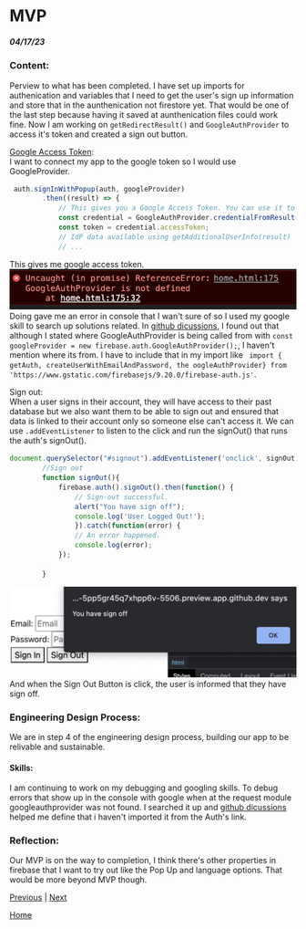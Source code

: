 # MVP 
##### 04/17/23
<!-- Content: write about…
How you have been learning your tool
How you finished your MVP
Evidence: code snippets, screenshots, etc
 -->
### Content:
Perview to what has been completed. I have set up imports for authenication and variables that I need to get the user's sign up information and store that in the aunthenication not firestore yet. That would be one of the last step because having it saved at aunthenication files could work fine. Now I am working on `getRedirectResult()` and `GoogleAuthProvider` to access it's token and created a sign out button. 

[Google Access Token](https://firebase.google.com/docs/auth/web/google-signin): <br>
I want to connect my app to the google token so I would use GoogleProvider.
``` js 
 auth.signInWithPopup(auth, googleProvider)
        .then((result) => {
            // This gives you a Google Access Token. You can use it to access the Google API.
            const credential = GoogleAuthProvider.credentialFromResult(result);
            const token = credential.accessToken;
            // IdP data available using getAdditionalUserInfo(result)
            // ...
 ```
This gives me google access token. 
 <img src=img/ac.png>
Doing gave me an error in console that I wan't sure of so I used my google skill to search up solutions related. In [github dicussions](https://github.com/firebase/firebase-js-sdk/issues/5878), I found out that although I stated where GoogleAuthProvider is being called from with `const googleProvider = new firebase.auth.GoogleAuthProvider();`, I haven't mention where its from. I have to include that in my import like ` import { getAuth, createUserWithEmailAndPassword, the oogleAuthProvider} from 'https://www.gstatic.com/firebasejs/9.20.0/firebase-auth.js'`.


Sign out:<br>
When a user signs in their account, they will have access to their past database but we also want them to be able to sign out and ensured that data is linked to their account only so someone else can't access it. We can use `.addEventListener` to listen to the click and run the signOut() that runs the auth's signOut(). 
``` js
document.querySelector("#signout").addEventListener('onclick', signOut);
        //Sign out
        function signOut(){
            firebase.auth().signOut().then(function() {
                // Sign-out successful.
                alert("You have sign off");
                console.log('User Logged Out!');
                }).catch(function(error) {
                // An error happened.
                console.log(error);
            });

        }
 ```
 <img src=img/so.png>
 And when the Sign Out Button is click, the user is informed that they have sign off. 
 

### Engineering Design Process:
We are in step 4 of the engineering design process, building our app to be relivable and sustainable. 

#### Skills:
I am continuing to work on my debugging and googling skills. To debug errors that show up in the console with google when at the request module googleauthprovider was not found. I searched it up and [github dicussions](https://github.com/firebase/firebase-js-sdk/issues/5878) helped me define that i haven't imported it from the Auth's link. 

### Reflection: 
Our MVP is on the way to completion, I think there's other properties in firebase that I want to try out like the Pop Up and language options. That would be more beyond MVP though. 

[Previous](entry04.md) | [Next](entry06.md)

[Home](../README.md)
